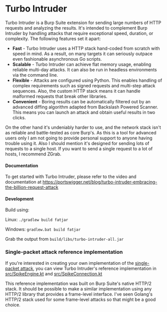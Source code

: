 # Turbo Intruder

Turbo Intruder is a Burp Suite extension for sending large numbers of HTTP requests and analyzing the results. It's intended to complement Burp Intruder by handling attacks that require exceptional speed, duration, or complexity. The following features set it apart:

- **Fast** - Turbo Intruder uses a HTTP stack hand-coded from scratch with speed in mind. As a result, on many targets it can seriously outpace even fashionable asynchronous Go scripts.
- **Scalable** - Turbo Intruder can achieve flat memory usage, enabling reliable multi-day attacks. It can also be run in headless environments via the command line.
- **Flexible** - Attacks are configured using Python. This enables handling of complex requirements such as signed requests and multi-step attack sequences. Also, the custom HTTP stack means it can handle malformed requests that break other libraries.
- **Convenient** - Boring results can be automatically filtered out by an advanced diffing algorithm adapted from Backslash Powered Scanner. This means you can launch an attack and obtain useful results in two clicks.

On the other hand it's undeniably harder to use, and the network stack isn't as reliable and battle-tested as core Burp's. As this is a tool for advanced users only I am not going to provide personal support to anyone having trouble using it. Also I should mention it's designed for sending lots of requests to a single host. If you want to send a single request to a lot of hosts, I recommend ZGrab.


#### Documentation

To get started with Turbo Intruder, please refer to the video and documentation at https://portswigger.net/blog/turbo-intruder-embracing-the-billion-request-attack


#### Development
Build using:

Linux: `./gradlew build fatjar`

Windows: `gradlew.bat build fatjar`

Grab the output from `build/libs/turbo-intruder-all.jar`

### Single-packet attack reference implementation

If you're interested in creating your own implementation of the [single-packet attack](https://portswigger.net/research/smashing-the-state-machine#single-packet-attack), you can view Turbo Intruder's reference implementation in
[src/SpikeEngine.kt](https://github.com/PortSwigger/turbo-intruder/blob/89f76a82974f07b1529432bf880157aed5c98045/src/SpikeEngine.kt) and 
[src/SpikeConnection.kt](https://github.com/PortSwigger/turbo-intruder/blob/89f76a82974f07b1529432bf880157aed5c98045/src/SpikeConnection.kt)

This reference implementation was built on Burp Suite's native HTTP/2 stack. It should be possible to make a similar implementation using any HTTP/2 library that provides a frame-level interface. I've seen Golang's HTTP/2 stack used for some frame-level attacks so that might be a good choice.
